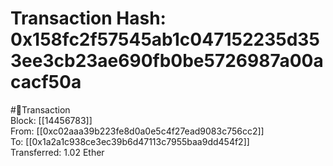 
Transaction Hash: 0x158fc2f57545ab1c047152235d353ee3cb23ae690fb0be5726987a00acacf50a
====================================================================================
  
#💸Transaction  
Block: [[14456783]]  
From: [[0xc02aaa39b223fe8d0a0e5c4f27ead9083c756cc2]]  
To: [[0x1a2a1c938ce3ec39b6d47113c7955baa9dd454f2]]  
Transferred: 1.02 Ether